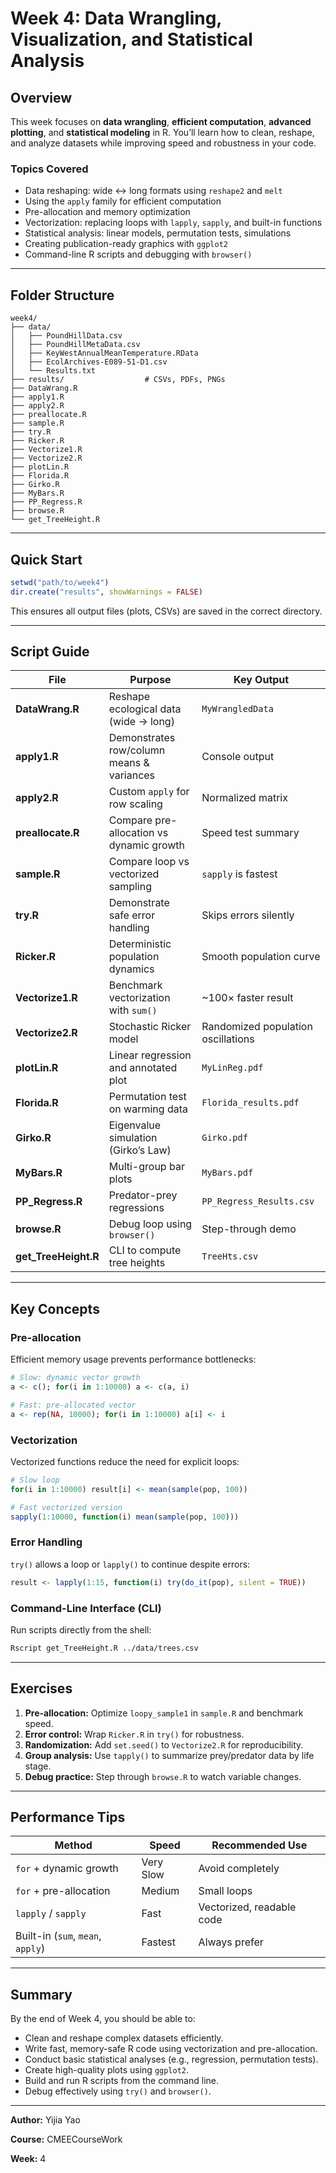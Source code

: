 # Week 4: Data Wrangling, Visualization, and Statistical Analysis

## Overview

This week focuses on **data wrangling**, **efficient computation**, **advanced plotting**, and **statistical modeling** in R. You’ll learn how to clean, reshape, and analyze datasets while improving speed and robustness in your code.

### Topics Covered

* Data reshaping: wide ↔ long formats using `reshape2` and `melt`
* Using the `apply` family for efficient computation
* Pre-allocation and memory optimization
* Vectorization: replacing loops with `lapply`, `sapply`, and built-in functions
* Statistical analysis: linear models, permutation tests, simulations
* Creating publication-ready graphics with `ggplot2`
* Command-line R scripts and debugging with `browser()`

---

## Folder Structure

```
week4/
├── data/
│   ├── PoundHillData.csv
│   ├── PoundHillMetaData.csv
│   ├── KeyWestAnnualMeanTemperature.RData
│   ├── EcolArchives-E089-51-D1.csv
│   └── Results.txt
├── results/                  # CSVs, PDFs, PNGs
├── DataWrang.R
├── apply1.R
├── apply2.R
├── preallocate.R
├── sample.R
├── try.R
├── Ricker.R
├── Vectorize1.R
├── Vectorize2.R
├── plotLin.R
├── Florida.R
├── Girko.R
├── MyBars.R
├── PP_Regress.R
├── browse.R
└── get_TreeHeight.R
```

---

## Quick Start

```r
setwd("path/to/week4")
dir.create("results", showWarnings = FALSE)
```

This ensures all output files (plots, CSVs) are saved in the correct directory.

---

## Script Guide

| File                 | Purpose                                   | Key Output                         |
| -------------------- | ----------------------------------------- | ---------------------------------- |
| **DataWrang.R**      | Reshape ecological data (wide → long)     | `MyWrangledData`                   |
| **apply1.R**         | Demonstrates row/column means & variances | Console output                     |
| **apply2.R**         | Custom `apply` for row scaling            | Normalized matrix                  |
| **preallocate.R**    | Compare pre-allocation vs dynamic growth  | Speed test summary                 |
| **sample.R**         | Compare loop vs vectorized sampling       | `sapply` is fastest                |
| **try.R**            | Demonstrate safe error handling           | Skips errors silently              |
| **Ricker.R**         | Deterministic population dynamics         | Smooth population curve            |
| **Vectorize1.R**     | Benchmark vectorization with `sum()`      | ~100× faster result                |
| **Vectorize2.R**     | Stochastic Ricker model                   | Randomized population oscillations |
| **plotLin.R**        | Linear regression and annotated plot      | `MyLinReg.pdf`                     |
| **Florida.R**        | Permutation test on warming data          | `Florida_results.pdf`              |
| **Girko.R**          | Eigenvalue simulation (Girko’s Law)       | `Girko.pdf`                        |
| **MyBars.R**         | Multi-group bar plots                     | `MyBars.pdf`                       |
| **PP_Regress.R**     | Predator-prey regressions                 | `PP_Regress_Results.csv`           |
| **browse.R**         | Debug loop using `browser()`              | Step-through demo                  |
| **get_TreeHeight.R** | CLI to compute tree heights               | `TreeHts.csv`                      |

---

## Key Concepts

###  Pre-allocation

Efficient memory usage prevents performance bottlenecks:

```r
# Slow: dynamic vector growth
a <- c(); for(i in 1:10000) a <- c(a, i)

# Fast: pre-allocated vector
a <- rep(NA, 10000); for(i in 1:10000) a[i] <- i
```

###  Vectorization

Vectorized functions reduce the need for explicit loops:

```r
# Slow loop
for(i in 1:10000) result[i] <- mean(sample(pop, 100))

# Fast vectorized version
sapply(1:10000, function(i) mean(sample(pop, 100)))
```

###  Error Handling

`try()` allows a loop or `lapply()` to continue despite errors:

```r
result <- lapply(1:15, function(i) try(do_it(pop), silent = TRUE))
```

###  Command-Line Interface (CLI)

Run scripts directly from the shell:

```bash
Rscript get_TreeHeight.R ../data/trees.csv
```

---

## Exercises

1. **Pre-allocation:** Optimize `loopy_sample1` in `sample.R` and benchmark speed.
2. **Error control:** Wrap `Ricker.R` in `try()` for robustness.
3. **Randomization:** Add `set.seed()` to `Vectorize2.R` for reproducibility.
4. **Group analysis:** Use `tapply()` to summarize prey/predator data by life stage.
5. **Debug practice:** Step through `browse.R` to watch variable changes.

---

## Performance Tips

| Method                            | Speed        | Recommended Use           |
| --------------------------------- | ------------ | ------------------------- |
| `for` + dynamic growth            |  Very Slow | Avoid completely          |
| `for` + pre-allocation            | Medium    | Small loops               |
| `lapply` / `sapply`               | Fast       | Vectorized, readable code |
| Built-in (`sum`, `mean`, `apply`) |  Fastest   | Always prefer             |

---

## Summary

By the end of Week 4, you should be able to:

* Clean and reshape complex datasets efficiently.
* Write fast, memory-safe R code using vectorization and pre-allocation.
* Conduct basic statistical analyses (e.g., regression, permutation tests).
* Create high-quality plots using `ggplot2`.
* Build and run R scripts from the command line.
* Debug effectively using `try()` and `browser()`.

---

**Author:** Yijia Yao

**Course:** CMEECourseWork

**Week:** 4
